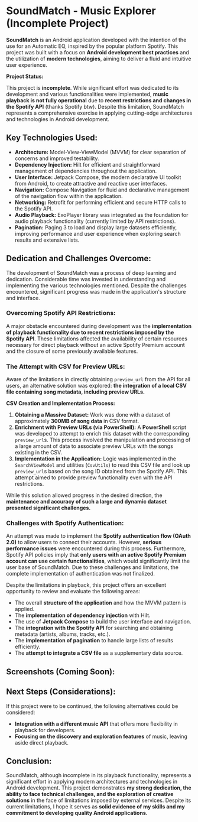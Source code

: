 # SoundMatch - Music Explorer (Incomplete Project)

**SoundMatch** is an Android application developed with the intention of the use for an Automatic EQ, inspired by the popular platform Spotify. This project was built with a focus on **Android development best practices** and the utilization of **modern technologies**, aiming to deliver a fluid and intuitive user experience.

**Project Status:**

This project is **incomplete**. While significant effort was dedicated to its development and various functionalities were implemented, **music playback is not fully operational** due to **recent restrictions and changes in the Spotify API** (thanks Spotify btw). Despite this limitation, SoundMatch represents a comprehensive exercise in applying cutting-edge architectures and technologies in Android development.

## Key Technologies Used:

* **Architecture:** Model-View-ViewModel (MVVM) for clear separation of concerns and improved testability.
* **Dependency Injection:** Hilt for efficient and straightforward management of dependencies throughout the application.
* **User Interface:** Jetpack Compose, the modern declarative UI toolkit from Android, to create attractive and reactive user interfaces.
* **Navigation:** Compose Navigation for fluid and declarative management of the navigation flow within the application.
* **Networking:** Retrofit for performing efficient and secure HTTP calls to the Spotify API.
* **Audio Playback:** ExoPlayer library was integrated as the foundation for audio playback functionality (currently limited by API restrictions).
* **Pagination:** Paging 3 to load and display large datasets efficiently, improving performance and user experience when exploring search results and extensive lists.

## Dedication and Challenges Overcome:

The development of SoundMatch was a process of deep learning and dedication. Considerable time was invested in understanding and implementing the various technologies mentioned. Despite the challenges encountered, significant progress was made in the application's structure and interface.

### Overcoming Spotify API Restrictions:

A major obstacle encountered during development was the **implementation of playback functionality due to recent restrictions imposed by the Spotify API**. These limitations affected the availability of certain resources necessary for direct playback without an active Spotify Premium account and the closure of some previously available features.

### The Attempt with CSV for Preview URLs:

Aware of the limitations in directly obtaining `preview_url` from the API for all users, an alternative solution was explored: **the integration of a local CSV file containing song metadata, including preview URLs.**

**CSV Creation and Implementation Process:**

1.  **Obtaining a Massive Dataset:** Work was done with a dataset of approximately **300MB of song data** in CSV format.
2.  **Enrichment with Preview URLs (via PowerShell):** A **PowerShell** script was developed to attempt to enrich this dataset with the corresponding `preview_url`s. This process involved the manipulation and processing of a large amount of data to associate preview URLs with the songs existing in the CSV.
3.  **Implementation in the Application:** Logic was implemented in the `SearchViewModel` and utilities (`CsvUtils`) to read this CSV file and look up `preview_url`s based on the song ID obtained from the Spotify API. This attempt aimed to provide preview functionality even with the API restrictions.

While this solution allowed progress in the desired direction, the **maintenance and accuracy of such a large and dynamic dataset presented significant challenges.**

### Challenges with Spotify Authentication:

An attempt was made to implement the **Spotify authentication flow (OAuth 2.0)** to allow users to connect their accounts. However, **serious performance issues** were encountered during this process. Furthermore, Spotify API policies imply that **only users with an active Spotify Premium account can use certain functionalities**, which would significantly limit the user base of SoundMatch. Due to these challenges and limitations, the complete implementation of authentication was not finalized.

Despite the limitations in playback, this project offers an excellent opportunity to review and evaluate the following areas:

* The overall **structure of the application** and how the MVVM pattern is applied.
* The **implementation of dependency injection** with Hilt.
* The use of **Jetpack Compose** to build the user interface and navigation.
* The **integration with the Spotify API** for searching and obtaining metadata (artists, albums, tracks, etc.).
* The **implementation of pagination** to handle large lists of results efficiently.
* The **attempt to integrate a CSV file** as a supplementary data source.

## Screenshots (Coming Soon):

## Next Steps (Considerations):

If this project were to be continued, the following alternatives could be considered:

* **Integration with a different music API** that offers more flexibility in playback for developers.
* **Focusing on the discovery and exploration features** of music, leaving aside direct playback.

## Conclusion:

SoundMatch, although incomplete in its playback functionality, represents a significant effort in applying modern architectures and technologies in Android development. This project demonstrates **my strong dedication, the ability to face technical challenges, and the exploration of creative solutions** in the face of limitations imposed by external services. Despite its current limitations, I hope it serves as **solid evidence of my skills and my commitment to developing quality Android applications.**
